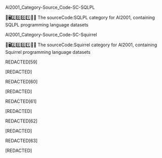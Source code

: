 
AI2001_Category-Source_Code-SC-SQLPL

🧠️🖥️2️⃣️0️⃣️0️⃣️1️⃣️💾️📜️ The sourceCode:SQLPL category for AI2001, containing SQLPL programming language datasets

AI2001_Category-Source_Code-SC-Squirrel

🧠️🖥️2️⃣️0️⃣️0️⃣️1️⃣️💾️📜️ The sourceCode:Squirrel category for AI2001, containing Squirrel programming language datasets

REDACTED[59]

[REDACTED]

REDACTED[60]

[REDACTED]

REDACTED[61]

[REDACTED]

REDACTED[62]

[REDACTED]

REDACTED[63]

[REDACTED]

